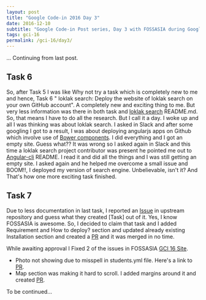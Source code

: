 ```yaml
---
layout: post
title: "Google Code-in 2016 Day 3"
date: 2016-12-10
subtitle: "Google Code-in Post series, Day 3 with FOSSASIA during Google Code-in 2016."
tags: gci-16
permalink: /gci-16/day3/
---
```

... Continuing from last post.

## Task 6

So, after Task 5 I was like Why not try a task which is completely new to me and hence, Task 6 "
loklak search: Deploy the website of loklak search on your own GitHub account". A completely new and exciting thing to me. But very less information was there in both task and [loklak search](https://github.com/fossasia/loklak_search) README.md. So, that means I have to do all the research. But I call it a day. I woke up and all I was thinking was about loklak search. I asked in Slack and after some googling I got to a result, I was about deploying angularjs apps on Github which involve use of [Bower components](https://bower.io/). I did everything and I got an empty site. Guess what?? It was wrong so I asked again in Slack and this time a loklak search project contributor was present he pointed me out to [Angular-cli](https://github.com/angular/angular-cli#angular-cli) README. I read it and did all the things and I was still getting an empty site. I asked again and he helped me overcome a small issue and BOOM!!, I deployed my version of search engine. Unbelievable, isn't it? And That's how one more exciting task finished.

## Task 7

Due to less documentation in last task, I reported an [Issue](https://github.com/fossasia/loklak_search/issues/119) in upstream repository and guess what they created [Task] out of it. Yes, I know FOSSASIA is awesome. So, I decided to claim that task and I added Requirement and How to deploy? section and updated already existing Installation section and created a [PR](https://github.com/fossasia/loklak_search/pull/122) and it was merged in no time.

While awaiting approval I Fixed 2 of the issues in FOSSASIA [GCI 16 Site](https://github.com/fossasia/gci16.fossasia.org).

* Photo not showing due to misspell in students.yml file. Here's a link to [PR](https://github.com/fossasia/gci16.fossasia.org/pull/384).
* Map section was making it hard to scroll. I added margins around it and created [PR](https://github.com/fossasia/gci16.fossasia.org/pull/394).

To be continued...
